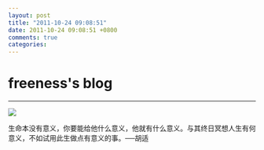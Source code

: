 ```yaml
---
layout: post
title: "2011-10-24 09:08:51"
date: 2011-10-24 09:08:51 +0800
comments: true
categories: 
---
```


# freeness's blog

----------

![](http://okqmqrbgo.bkt.clouddn.com/201110240908511.jpg)

>
生命本没有意义，你要能给他什么意义，他就有什么意义。与其终日冥想人生有何意义，不如试用此生做点有意义的事。──胡适